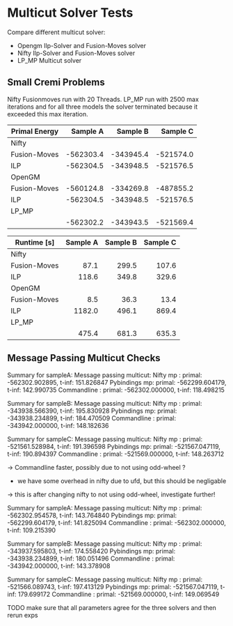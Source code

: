 # Multicut Solver Tests

Compare different multicut solver:
* Opengm Ilp-Solver and Fusion-Moves solver
* Nifty Ilp-Solver and Fusion-Moves solver
* LP_MP Multicut solver

## Small Cremi Problems

Nifty Fusionmoves run with 20 Threads.
LP_MP run with 2500 max iterations and for all three models
the solver terminated because it exceeded this max iteration.

| Primal Energy | Sample A  | Sample B  | Sample C  |
|-------------  | -------:  | -------:  | -------:  |
| Nifty         |           |           |           |
| Fusion-Moves  | -562303.4 | -343945.4 | -521574.0 |
| ILP           | -562304.5 | -343948.5 | -521576.5 |
| OpenGM        |           |           |           |
| Fusion-Moves  | -560124.8 | -334269.8 | -487855.2 |
| ILP           | -562304.5 | -343948.5 | -521576.5 |
| LP_MP         |           |           |           |
|               | -562302.2 | -343943.5 | -521569.4 |

| Runtime [s]   | Sample A  | Sample B  | Sample C  |
|-------------  | -------:  | -------:  | -------:  |
| Nifty         |           |           |           |
| Fusion-Moves  | 87.1      | 299.5     | 107.6     |
| ILP           | 118.6     | 349.8     | 329.6     |
| OpenGM        |           |           |           |
| Fusion-Moves  | 8.5       | 36.3      | 13.4      |
| ILP           | 1182.0    | 496.1     | 869.4     |
| LP_MP         |           |           |           |
|               | 475.4     | 681.3     | 635.3     |


## Message Passing Multicut Checks

Summary for sampleA:
Message passing multicut:
Nifty mp     : primal: -562302.902895, t-inf: 151.826847
Pybindings mp: primal: -562299.604179, t-inf: 142.990735
Commandline  : primal: -562302.000000, t-inf: 118.498215

Summary for sampleB:
Message passing multicut:
Nifty mp     : primal: -343938.566390, t-inf: 195.830928
Pybindings mp: primal: -343938.234899, t-inf: 184.470509
Commandline  : primal: -343942.000000, t-inf: 148.182636

Summary for sampleC:
Message passing multicut:
Nifty mp     : primal: -521561.528984, t-inf: 191.396598
Pybindings mp: primal: -521567.047119, t-inf: 190.894397
Commandline  : primal: -521569.000000, t-inf: 148.263712

-> Commandline faster, possibly due to not using odd-wheel ?
+ we have some overhead in nifty due to ufd, but this should be negligable

-> this is after changing nifty to not using odd-wheel, investigate further!

Summary for sampleA:
Message passing multicut:
Nifty mp     : primal: -562302.954578, t-inf: 143.764840
Pybindings mp: primal: -562299.604179, t-inf: 141.825094
Commandline  : primal: -562302.000000, t-inf: 109.215390


Summary for sampleB:
Message passing multicut:
Nifty mp     : primal: -343937.595803, t-inf: 174.558420
Pybindings mp: primal: -343938.234899, t-inf: 180.051496
Commandline  : primal: -343942.000000, t-inf: 143.378908


Summary for sampleC:
Message passing multicut:
Nifty mp     : primal: -521566.089743, t-inf: 197.413129
Pybindings mp: primal: -521567.047119, t-inf: 179.699172
Commandline  : primal: -521569.000000, t-inf: 149.069549

TODO make sure that all parameters agree for the three solvers and then rerun exps
